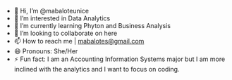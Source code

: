 - 👋 Hi, I’m @mabaloteunice
- 👀 I’m interested in Data Analytics
- 🌱 I’m currently learning Phyton and Business Analysis
- 💞️ I’m looking to collaborate on here
- 📫 How to reach me | mabalotes@gmail.com
- 😄 Pronouns: She/Her
- ⚡ Fun fact: I am an Accounting Information Systems major but I am more inclined with the analytics and I want to focus on coding.

<!---
mabaloteunice/mabaloteunice is a ✨ special ✨ repository because its `README.md` (this file) appears on your GitHub profile.
You can click the Preview link to take a look at your changes.
--->
